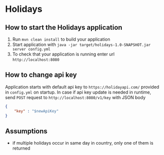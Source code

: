 # Holidays

How to start the Holidays application
---

1. Run `mvn clean install` to build your application
1. Start application with `java -jar target/holidays-1.0-SNAPSHOT.jar server config.yml`
1. To check that your application is running enter url `http://localhost:8080`

How to change api key
---
Application starts with default api key to `https://holidayapi.com/` provided in `config.yml` on startup. 
In case if api key update is needed in runtime, send `POST` request to `http://localhost:8080/v1/key` with JSON body
```json
{
	"key" : "$newApiKey"
}
```

Assumptions
---

- if multiple holidays occur in same day in country, only one of them is returned